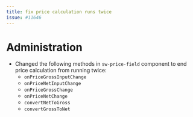 ```yaml
---
title: fix price calculation runs twice
issue: #11646
---
```

# Administration
* Changed the following methods in `sw-price-field` component to end price calculation from running twice:
    * `onPriceGrossInputChange`
    * `onPriceNetInputChange`
    * `onPriceGrossChange`
    * `onPriceNetChange`
    * `convertNetToGross`
    * `convertGrossToNet`
